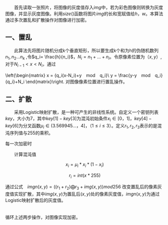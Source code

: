 &emsp;&emsp;首先读取一张照片，将图像的灰度值存入$img$中，若为彩色图像则转换为灰度图像，并显示灰度图像。利用$size()$函数将图片$img$的长和宽赋值给$h，w$。本算法通过多次置乱和扩散操作对图像进行加密。

## 一、置乱

&emsp;&emsp;此算法先将图片随机分成k个垂直矩形，所以要生成k个和为h的伪随机数列 $n_1,n_2...n_k$ ,令$q_i= \frac{h}{n_i}$，$N_i=n_1+...+n_i$。令原像素位置为$（x,y）$,对于$N_{i-1} < x < N_i$，通过

\left\{\begin{matrix}
 x = {q_i(x-N_i)+y　mod　q_i}\\
y = \frac{y-y　mod　q_i}{q_i}+N_i
\end{matrix}\right.
对图像像素位置进行置乱操作。

## 二、扩散

&emsp;&emsp;采用Logistic映射扩散，是一种可产生的非线性系统。自定义一个密钥列表$key$，大小为7，其中$key[1]-key[3]$为混沌初始条件$x_i∈[0，1]$，$key[4]-key[6]$为分叉函数$μ_i∈(3.569945...，4]$，$（1 ≤ i ≤ 3）$。定义$r_1,r_2,r_3$表示的是混沌序列值与255的乘积。

每一次加密时

&emsp;&emsp;计算混沌值

 $$x_i =μ_i * x_i * (1-x_i)$$

$$r_i=int(x*255)$$

通过公式&emsp;$imgn(x,y)=((r_1+r_2) \bigoplus r_3+img(x,y))　mod　256$  改变置乱后的像素灰度值实现扩散，其中$img(x,y)$为置乱后$(x,y)$处的像素灰度值，$imgn(x,y)$为通过Logistic映射扩散后的灰度值。  
<br/><br/>
循环上述两步操作，对图像实现加密。
